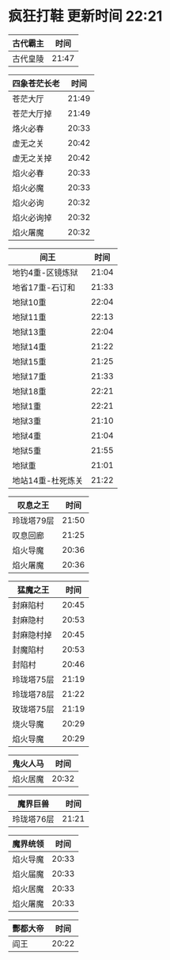 # 疯狂打鞋 更新时间 22:21

| 古代霸主   | 时间    |
|--------|-------|
| 古代皇陵 | 21:47 |

| 四象苍茫长老   | 时间    |
|--------|-------|
| 苍茫大厅 | 21:49 |
| 苍茫大厅掉 | 21:49 |
| 烙火必春 | 20:33 |
| 虚无之关 | 20:42 |
| 虚无之关掉 | 20:42 |
| 焰火必春 | 20:33 |
| 焰火必魔 | 20:33 |
| 焰火必询 | 20:32 |
| 焰火必询掉 | 20:32 |
| 焰火屠魔 | 20:32 |

| 间王   | 时间    |
|--------|-------|
| 地钓4重-区镜炼狱 | 21:04 |
| 地省17重-石订和 | 21:33 |
| 地狱10重 | 22:04 |
| 地狱11重 | 22:13 |
| 地狱13重 | 22:04 |
| 地狱14重 | 21:22 |
| 地狱15重 | 21:25 |
| 地狱17重 | 21:33 |
| 地狱18重 | 22:21 |
| 地狱1重 | 22:21 |
| 地狱3重 | 21:10 |
| 地狱4重 | 21:04 |
| 地狱5重 | 21:55 |
| 地狱重 | 21:01 |
| 地站14重-杜死炼关 | 21:22 |

| 叹息之王   | 时间    |
|--------|-------|
| 玲珑塔79层 | 21:50 |
| 叹息回廊 | 21:25 |
| 焰火导魔 | 20:36 |
| 焰火屠魔 | 20:36 |

| 猛魔之王   | 时间    |
|--------|-------|
| 封麻陷村 | 20:45 |
| 封麻隐村 | 20:53 |
| 封麻隐村掉 | 20:45 |
| 封魔陷村 | 20:53 |
| 封陷村 | 20:46 |
| 玲珑塔75层 | 21:19 |
| 玲珑塔78层 | 21:22 |
| 玫珑塔75层 | 21:19 |
| 烧火导魔 | 20:29 |
| 焰火导魔 | 20:29 |

| 鬼火人马   | 时间    |
|--------|-------|
| 焰火居魔 | 20:32 |

| 魔界巨兽   | 时间    |
|--------|-------|
| 玲珑塔76层 | 21:21 |

| 魔界统领   | 时间    |
|--------|-------|
| 焰火导魔 | 20:33 |
| 焰火届魔 | 20:33 |
| 焰火居魔 | 20:33 |
| 焰火屠魔 | 20:33 |

| 酆都大帝   | 时间    |
|--------|-------|
| 阎王 | 20:22 |
